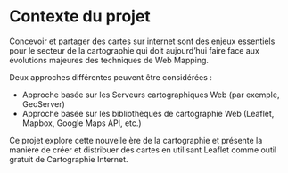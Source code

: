 # Contexte du projet

Concevoir et partager des cartes sur internet sont des enjeux essentiels pour le secteur de la cartographie qui doit aujourd’hui faire face aux évolutions majeures des techniques de Web Mapping.

Deux approches différentes peuvent être considérées :

<ul>
  <li>Approche basée sur les Serveurs cartographiques Web (par exemple, GeoServer)</li>
  <li>Approche basée sur les bibliothèques de cartographie Web (Leaflet, Mapbox, Google Maps API, etc.)</li>
</ul>
                
Ce projet explore cette nouvelle ère de la cartographie et présente la manière de créer et distribuer des cartes en utilisant Leaflet comme outil gratuit de Cartographie Internet.
